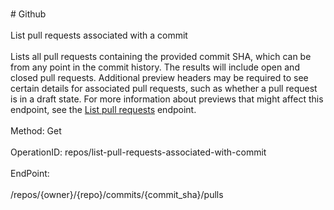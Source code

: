 <br>#     Github</br>
<br>List pull requests associated with a commit</br>
<br>Lists all pull requests containing the provided commit SHA, which can be from any point in the commit history. The results will include open and closed pull requests. Additional preview headers may be required to see certain details for associated pull requests, such as whether a pull request is in a draft state. For more information about previews that might affect this endpoint, see the [List pull requests](https://developer.github.com/v3/pulls/#list-pull-requests) endpoint.</br>
<br>Method: Get</br>
<br>OperationID: repos/list-pull-requests-associated-with-commit</br>
<br>EndPoint:</br>
<br>/repos/{owner}/{repo}/commits/{commit_sha}/pulls</br>
